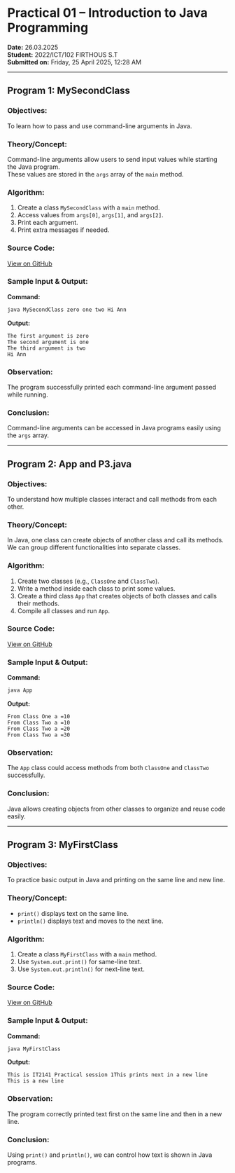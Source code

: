 # Practical 01 – Introduction to Java Programming  
**Date:** 26.03.2025  
**Student:** 2022/ICT/102 FIRTHOUS S.T  
**Submitted on:** Friday, 25 April 2025, 12:28 AM

---

##  Program 1: MySecondClass

###  Objectives:
To learn how to pass and use command-line arguments in Java.

###  Theory/Concept:
Command-line arguments allow users to send input values while starting the Java program.  
These values are stored in the `args` array of the `main` method.

###  Algorithm:
1. Create a class `MySecondClass` with a `main` method.
2. Access values from `args[0]`, `args[1]`, and `args[2]`.
3. Print each argument.
4. Print extra messages if needed.

###  Source Code:
[View on GitHub](https://github.com/FirthousThasnim/IT1214-Practical-Record/tree/main/Session_01/Lession_01)

###  Sample Input & Output:
**Command:**
```bash
java MySecondClass zero one two Hi Ann
```
**Output:**
```
The first argument is zero  
The second argument is one  
The third argument is two  
Hi Ann
```

###  Observation:
The program successfully printed each command-line argument passed while running.

###  Conclusion:
Command-line arguments can be accessed in Java programs easily using the `args` array.

---

##  Program 2: App and P3.java

###  Objectives:
To understand how multiple classes interact and call methods from each other.

###  Theory/Concept:
In Java, one class can create objects of another class and call its methods.  
We can group different functionalities into separate classes.

###  Algorithm:
1. Create two classes (e.g., `ClassOne` and `ClassTwo`).
2. Write a method inside each class to print some values.
3. Create a third class `App` that creates objects of both classes and calls their methods.
4. Compile all classes and run `App`.

###  Source Code:
[View on GitHub](https://github.com/FirthousThasnim/IT1214-Practical-Record/tree/main/Session_01/Lession_02)

###  Sample Input & Output:
**Command:**
```bash
java App
```
**Output:**
```
From Class One a =10  
From Class Two a =10  
From Class Two a =20  
From Class Two a =30
```

###  Observation:
The `App` class could access methods from both `ClassOne` and `ClassTwo` successfully.

###  Conclusion:
Java allows creating objects from other classes to organize and reuse code easily.

---

##  Program 3: MyFirstClass

###  Objectives:
To practice basic output in Java and printing on the same line and new line.

###  Theory/Concept:
- `print()` displays text on the same line.  
- `println()` displays text and moves to the next line.

###  Algorithm:
1. Create a class `MyFirstClass` with a `main` method.
2. Use `System.out.print()` for same-line text.
3. Use `System.out.println()` for next-line text.

###  Source Code:
[View on GitHub](https://github.com/FirthousThasnim/IT1214-Practical-Record/tree/main/Session_01/Lession_03)

###  Sample Input & Output:
**Command:**
```bash
java MyFirstClass
```
**Output:**
```
This is IT2141 Practical session 1This prints next in a new line  
This is a new line
```

###  Observation:
The program correctly printed text first on the same line and then in a new line.

###  Conclusion:
Using `print()` and `println()`, we can control how text is shown in Java programs.
